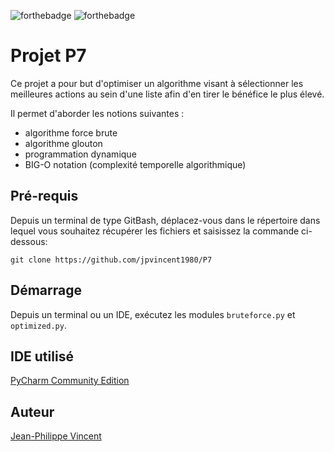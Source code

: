 ![forthebadge](https://forthebadge.com/images/badges/made-with-python.svg)
![forthebadge](https://forthebadge.com/images/badges/powered-by-coffee.svg)

# Projet P7

Ce projet a pour but d'optimiser un algorithme visant à sélectionner les meilleures actions au sein d'une liste afin d'en tirer le bénéfice le plus élevé.

Il permet d'aborder les notions suivantes :
- algorithme force brute
- algorithme glouton
- programmation dynamique
- BIG-O notation (complexité temporelle algorithmique)

## Pré-requis

Depuis un terminal de type GitBash, déplacez-vous dans le répertoire dans lequel vous souhaitez récupérer les fichiers et saisissez la commande ci-dessous:

``git clone https://github.com/jpvincent1980/P7``

## Démarrage

Depuis un terminal ou un IDE, exécutez les modules ``bruteforce.py`` et ``optimized.py``.

## IDE utilisé

[PyCharm Community Edition](https://www.jetbrains.com/fr-fr/pycharm/)

## Auteur

[Jean-Philippe Vincent](https://twitter.com/JeanPhilippeV15)